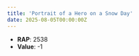 ```yaml
---
title: 'Portrait of a Hero on a Snow Day'
date: 2025-08-05T00:00:00Z
---
```

- **RAP**: 2538
- **Value**: -1
